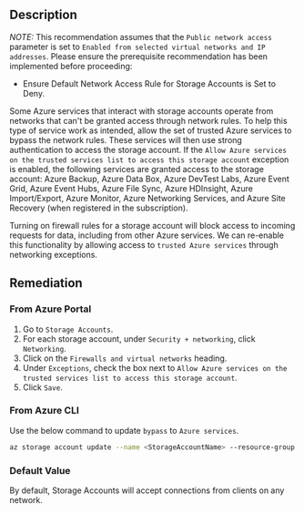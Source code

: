 ## Description

_NOTE:_ This recommendation assumes that the `Public network access` parameter is set to `Enabled from selected virtual networks and IP addresses`. Please ensure the prerequisite recommendation has been implemented before proceeding:
- Ensure Default Network Access Rule for Storage Accounts is Set to Deny.

Some Azure services that interact with storage accounts operate from networks that can't be granted access through network rules. To help this type of service work as intended, allow the set of trusted Azure services to bypass the network rules. These services will then use strong authentication to access the storage account. If the `Allow Azure services on the trusted services list to access this storage account` exception is enabled, the following services are granted access to the storage account: Azure Backup, Azure Data Box, Azure DevTest Labs, Azure Event Grid, Azure Event Hubs, Azure File Sync, Azure HDInsight, Azure Import/Export, Azure Monitor, Azure Networking Services, and Azure Site Recovery (when registered in the subscription).

Turning on firewall rules for a storage account will block access to incoming requests for data, including from other Azure services. We can re-enable this functionality by allowing access to `trusted Azure services` through networking exceptions.

## Remediation

### From Azure Portal

1. Go to `Storage Accounts`.
2. For each storage account, under `Security + networking`, click `Networking`.
3. Click on the `Firewalls and virtual networks` heading.
4. Under `Exceptions`, check the box next to `Allow Azure services on the trusted services list to access this storage account`.
5. Click `Save`.

### From Azure CLI

Use the below command to update `bypass` to `Azure services`.

```bash
az storage account update --name <StorageAccountName> --resource-group <resourceGroupName> --bypass AzureServices
```

### Default Value

By default, Storage Accounts will accept connections from clients on any network.
